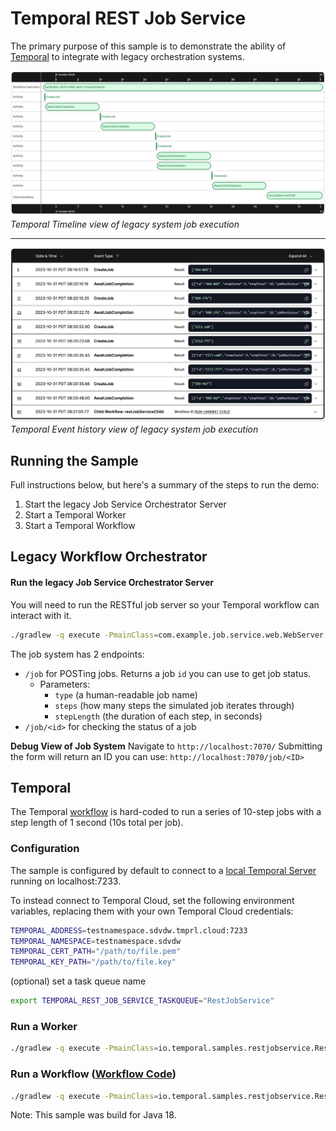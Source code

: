 # Temporal REST Job Service

The primary purpose of this sample is to demonstrate the ability of  [Temporal](https://temporal.io) to integrate with legacy orchestration systems.

![Timeline](./timeline.png)
_Temporal Timeline view of legacy system job execution_

---

![Timeline](./history.png)
_Temporal Event history view of legacy system job execution_

## Running the Sample
Full instructions below, but here's a summary of the steps to run the demo:
1. Start the legacy Job Service Orchestrator Server
2. Start a Temporal Worker
3. Start a Temporal Workflow

## Legacy Workflow Orchestrator

#### Run the legacy Job Service Orchestrator Server
You will need to run the RESTful job server so your Temporal workflow can interact with it.
```bash
./gradlew -q execute -PmainClass=com.example.job.service.web.WebServer
```

The job system has 2 endpoints:
- `/job` for POSTing jobs. Returns a job `id` you can use to get job status.
  - Parameters:
    - `type` (a human-readable job name)
    - `steps` (how many steps the simulated job iterates through)
    - `stepLength` (the duration of each step, in seconds)
- `/job/<id>` for checking the status of a job

**Debug View of Job System**
Navigate to `http://localhost:7070/`
Submitting the form will return an ID you can use: `http://localhost:7070/job/<ID>`

## Temporal

The Temporal [workflow](https://github.com/steveandroulakis/temporal-rest-job-service/blob/main/core/src/main/java/io/temporal/samples/restjobservice/RestJobServiceWorkflowImpl.java) is hard-coded to run a series of 10-step jobs with a step length of 1 second (10s total per job).

### Configuration

The sample is configured by default to connect to a [local Temporal Server](https://docs.temporal.io/cli#starting-the-temporal-server) running on localhost:7233.

To instead connect to Temporal Cloud, set the following environment variables, replacing them with your own Temporal Cloud credentials:

```bash
TEMPORAL_ADDRESS=testnamespace.sdvdw.tmprl.cloud:7233
TEMPORAL_NAMESPACE=testnamespace.sdvdw
TEMPORAL_CERT_PATH="/path/to/file.pem"
TEMPORAL_KEY_PATH="/path/to/file.key"
````

(optional) set a task queue name
```bash
export TEMPORAL_REST_JOB_SERVICE_TASKQUEUE="RestJobService"
```

### Run a Worker
```bash
./gradlew -q execute -PmainClass=io.temporal.samples.restjobservice.RestJobServiceWorker
```

### Run a Workflow ([Workflow Code](https://github.com/steveandroulakis/temporal-rest-job-service/blob/main/core/src/main/java/io/temporal/samples/restjobservice/RestJobServiceWorkflowImpl.java))
```bash
./gradlew -q execute -PmainClass=io.temporal.samples.restjobservice.RestJobServiceRequester
```

Note: This sample was build for Java 18.
